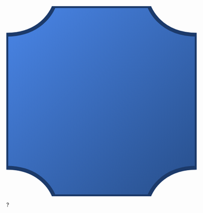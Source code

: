 <svg xmlns="http://www.w3.org/2000/svg" viewBox="0 0 100 100">
  <defs>
    <linearGradient id="pieceGradient" x1="0%" y1="0%" x2="100%" y2="100%">
      <stop offset="0%" style="stop-color:#4a86e8;stop-opacity:1" />
      <stop offset="100%" style="stop-color:#274e8a;stop-opacity:1" />
    </linearGradient>
  </defs>
  
  <path d="M25,0 C25,0 20,15 0,15 V85 C20,85 25,100 25,100 H75 C75,100 80,85 100,85 V15 C80,15 75,0 75,0 Z" fill="url(#pieceGradient)" stroke="#1c3a6a" stroke-width="2"/>
  
  <text x="50" y="60" font-family="Arial, sans-serif" font-size="40" fill="white" text-anchor="middle">?</text>
</svg>
